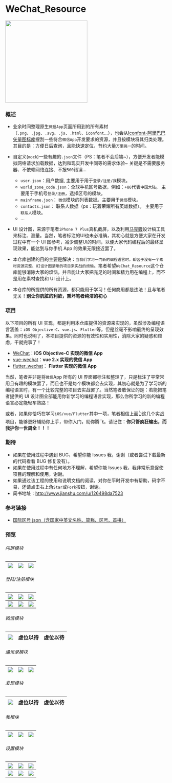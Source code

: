 # WeChat_Resource

<img src="snapshots/logo.png" width="256px" height="256px" />

### 概述

- 业余时间整理原生`微信App`页面所用到的所有素材（`.png`、`.jpg`、`.svg`、`.js`、`.html`、`iconfont`...），也会从[Iconfont-阿里巴巴矢量图标库](https://www.iconfont.cn/)搜刮一些符合`微信App`开发要求的资源，并且按模块将其归类处理。其目的是：方便日后查询，且能快速定位，节约大量`万里挑一`的时间。

- 自定义(`mock`)一些有趣的`.json`文件（PS：笔者不会后端~），方便开发者能模拟网络请求加载数据，达到和现实开发中同等的需求体验~ 关键是不需要服务器、不依赖网络连接、不报`500`错误...

  - `user.json`：用户数据, 主要用于用于`登录/注册/我`模块。
  - `world_zone_code.json`：全球手机区号数据，例如：`+86`代表`中国大陆`。 主要用于手机号`登录/注册`，选择区号的模块。
  - `mainframe.json`： `微信`模块的列表数据。主要用于`微信`模块。
  - `contacts.json`： 联系人数据（ps：玩着荣耀所有英雄数据）。 主要用于`联系人`模块。
  - ...

- UI 设计图，来源于笔者`iPhone 7 Plus`真机截屏，以及利用[马克鳗](http://www.getmarkman.com/)设计稿工具来标注、测量。当然，笔者标注的UI也未必准确，其初心就是方便大家在开发过程中有一个 UI 图参考，减少调整UI的时间，以便大家代码编程后的最终呈现效果，能达到与你手机 App 的效果无限接近罢了。

- 本仓库创建的目的主要是解决：`当我们学习一门新的编程语言时，却苦于没有一个素材资源完整、UI设计图清晰的项目来实战的烦恼`。笔者希望`WeChat_Resource`这个仓库能够消除大家的烦恼，并且能让大家把充足的时间和精力用在编程上，而不是用在素材查找和 UI 设计上。

- 本仓库的所提供的所有资源，都只能用于学习！任何商用都是违法！且与笔者无关！**别让你肮脏的利欲，熏坏笔者纯洁的初心**

### 项目

以下项目的所有 UI 实现，都是利用本仓库提供的资源来实现的，虽然涉及编程语言涵盖：`iOS Objective-C`、`vue.js`、`Flutter`等，但是丝毫不影响最终的呈现效果。同时也说明了，本项目提供的资源的有效性和实用性，消除大家的疑惑和顾虑，干就完事了！

- [WeChat](https://github.com/CoderMikeHe/WeChat)：**iOS Objective-C 实现的微信 App**
- [vue-wechat](https://github.com/CoderMikeHe/vue-wechat)：**vue 2.x 实现的微信 App**
- [flutter_wechat](https://github.com/CoderMikeHe/flutter_wechat)： **Flutter 实现的微信 App**

当然，笔者并非是将`微信`App 所有的 UI 界面都标注和整理了，只是标注了平常常用且有趣的模块罢了，而且也不是每个模块都会去实现，其初心就是为了学习新的编程语言时，有一个比较完整的项目去实战罢了。当然笔者敢保证的是：若能把笔者提供的 UI 设计图全部能用你新学习的编程语言实现，那么你所学习的新的编程语言必定能轻车熟路！

或者，如果你恰巧在学习`iOS/vue/Flutter`其中一项，笔者相信上面👆这几个实战项目，能够更好辅助你上手，带你入门，助你腾飞。请记住：**你只管疯狂输出，而我护你一世周全！！！**

### 期待

- 如果在使用过程中遇到 BUG，希望你能 Issues 我，谢谢（或者尝试下载最新的代码看看 BUG 修复没有）。
- 如果在使用过程中有任何地方不理解，希望你能 Issues 我，我非常乐意促使项目的理解和使用，谢谢。
- 如果通过该工程的使用和说明文档的阅读，对你在平时开发中有帮助，码字不易，还请点击右上角`Star`或`Fork`按钮，谢谢。
- 简书地址：<http://www.jianshu.com/u/126498da7523>

### 参考链接

- [国际区号 json（含国家中英文名称、简称、区号、首拼）](https://blog.csdn.net/qq_42532128/article/details/100072000)

### 预览

###### 闪屏模块

| ![](./snapshots/splash/splash_page_0.png) | ![](./snapshots/splash/splash_page_1.png) | ![](./snapshots/splash/splash_page_2.png) |
| :---------------------------------------: | :---------------------------------------: | :---------------------------------------: |


###### 登陆/注册模块

|    ![](./snapshots/login/login_page.png)    |   ![](./snapshots/login/register_page.png)    |   ![](./snapshots/login/other_login_page.png)   |
| :-----------------------------------------: | :-------------------------------------------: | :---------------------------------------------: |
| ![](./snapshots/login/phone_login_page.png) | ![](./snapshots/login/current_login_page.png) | ![](./snapshots/login/language_picker_page.png) |

###### 微信模块

| ![](./snapshots/mainframe/mainframe_page_0.png) | 虚位以待 | 虚位以待 |
| :---------------------------------------------: | :------: | :------: |


###### 通讯录模块

| ![](./snapshots/contacts/contacts_page_0.png) | ![](./snapshots/contacts/contacts_page_1.png) | ![](./snapshots/contacts/contacts_page_2.png) |
| :-------------------------------------------: | :-------------------------------------------: | :-------------------------------------------: |


###### 发现模块

| ![](./snapshots/discover/discover_page_0.png) | 虚位以待 | 虚位以待 |
| :-------------------------------------------: | :------: | :------: |


###### 我模块

| ![](./snapshots/profile/profile_page_0.png) | ![](./snapshots/profile/user_info_page.png) | ![](./snapshots/profile/more_info_page.png) |
| :-----------------------------------------: | :-----------------------------------------: | :-----------------------------------------: |


###### 设置模块

| ![](./snapshots/setting/setting_page.png)  | ![](./snapshots/setting/account_security_page.png) | ![](./snapshots/setting/message_notify_page.png) |
| :----------------------------------------: | :------------------------------------------------: | :----------------------------------------------: |
| ![](./snapshots/setting/privates_page.png) |     ![](./snapshots/setting/general_page.png)      |  ![](./snapshots/setting/about_wechat_page.png)  |
